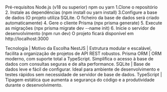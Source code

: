 Pré-requisitos
  Node.js (v18 ou superior)
  npm ou yarn
1.Clone o repositório
2. Instale as dependências (npm install  ou yarn install)
3.Configure a base de dados (O projeto utiliza SQLite. O ficheiro da base de dados será criado automaticamente)
4. Gere o cliente Prisma (npx prisma generate)
5. Execute as migrações (npx prisma migrate dev --name init)
6. Inicie o servidor de desenvolvimento (npm run dev)
O projeto ficará disponível em http://localhost:3000

Tecnologia | Motivo da Escolha
NestJS | Estrutura modular e escalável, facilita a organização de projetos de API REST robustos.
Prisma ORM | ORM moderno, com suporte total a TypeScript. Simplifica o acesso à base de dados com consultas seguras e de alta performance.
SQLite | Base de dados leve e fácil de configurar. Ideal para ambiente de desenvolvimento e testes rápidos sem necessidade de servidor de base de dados.
TypeScript | Tipagem estática que aumenta a segurança do código e a produtividade durante o desenvolvimento.
